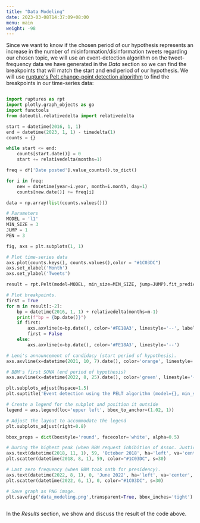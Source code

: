 ```yaml
---
title: "Data Modeling"
date: 2023-03-08T14:37:09+08:00
menu: main
weight: -98
---
```


Since we want to know if the chosen period of our hypothesis represents an increase in the number of misinformation/disinformation tweets regarding our chosen topic, we will use an event-detection algorithm on the tweet-frequency data we have generated in the _Data_ section so we can find the breakpoints that will match the start and end period of our hypothesis. We will use [rupture's Pelt change-point detection algorithm](https://centre-borelli.github.io/ruptures-docs/user-guide/detection/pelt/) to find the breakpoints in our time-series data:

```python

import ruptures as rpt
import plotly.graph_objects as go
import functools
from dateutil.relativedelta import relativedelta

start = datetime(2016, 1, 1)
end = datetime(2023, 1, 1) - timedelta(1)
counts = {}

while start <= end:
    counts[start.date()] = 0
    start += relativedelta(months=1)

freq = df['Date posted'].value_counts().to_dict()

for i in freq:
    new = datetime(year=i.year, month=i.month, day=1)
    counts[new.date()] += freq[i]

data = np.array(list(counts.values()))

# Parameters
MODEL = 'l1'
MIN_SIZE = 3
JUMP = 1
PEN = 3

fig, axs = plt.subplots(1, 1)

# Plot time-series data
axs.plot(counts.keys(), counts.values(),color = "#1C03DC")
axs.set_xlabel('Month')
axs.set_ylabel('Tweets')

result = rpt.Pelt(model=MODEL, min_size=MIN_SIZE, jump=JUMP).fit_predict(data, pen=PEN)

# Plot breakpoints.
first = True
for m in result[:-2]:
    bp = datetime(2016, 1, 1) + relativedelta(months=m-1)
    print(f"bp = {bp.date()}")
    if first:
        axs.axvline(x=bp.date(), color='#FE18A3', linestyle='--', label='Breakpoint')
        first = False
    else:
        axs.axvline(x=bp.date(), color='#FE18A3', linestyle='--')

# Leni's announcement of candidacy (start period of hypothesis).
axs.axvline(x=datetime(2021, 10, 7).date(), color='orange', linestyle='-', label="Leni runs for president")

# BBM's first SONA (end period of hypothesis)
axs.axvline(x=datetime(2022, 8, 25).date(), color='green', linestyle='-', label="BBM's first SONA")

plt.subplots_adjust(hspace=1.5)
plt.suptitle('Event detection using the PELT algorithm (model={}, min_size={}, jump={}, penalty={})'.format(MODEL, MIN_SIZE, JUMP, PEN))

# Create a legend for the subplot and position it outside
legend = axs.legend(loc='upper left', bbox_to_anchor=(1.02, 1))

# Adjust the layout to accommodate the legend
plt.subplots_adjust(right=0.8)

bbox_props = dict(boxstyle='round', facecolor='white', alpha=0.5)

# During the highest peak (when BBM request inhibition of Assoc. Justice Caguioa).
axs.text(datetime(2018, 11, 1), 59, 'October 2018', ha='left', va='center', fontsize=10, bbox=bbox_props)
plt.scatter(datetime(2018, 8, 1), 59, color="#1C03DC", s=30)

# Last zero frequency (when BBM took oath for presidency).
axs.text(datetime(2022, 8, 1), 0, 'June 2022', ha='left', va='center', fontsize=10, bbox=bbox_props)
plt.scatter(datetime(2022, 6, 1), 0, color="#1C03DC", s=30)

# Save graph as PNG image.
plt.savefig('data_modeling.png',transparent=True, bbox_inches='tight') 
 
```

In the _Results_ section, we show and discuss the result of the code above.